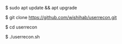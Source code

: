 $ sudo apt update && apt upgrade

$ git clone https://github.com/wishihab/userrecon.git

$ cd userrecon

$ ./userrecon.sh
